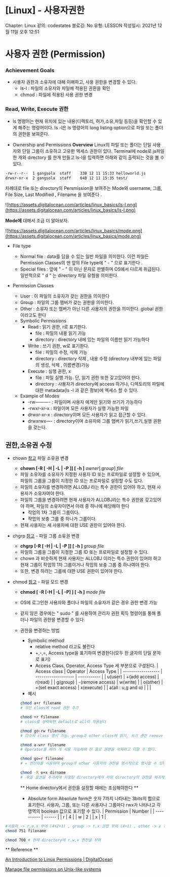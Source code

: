 # [Linux] - 사용자권한

Chapter: Linux
강의: codestates
블로깅: No
유형: LESSON
작성일시: 2021년 12월 11일 오후 12:51

# 사용자 권한 (Permission)

### Achievement Goals

- 사용자 권한과 소유자에 대해 이해하고, 사용 권한을 변경할 수 있다.
  - ls-l : 파일의 소유자와 파일에 적용된 권환을 확인
  - chmod : 파일에 적용된 사용 권한 변경

### Read, Write, Execute 권한

- ls 명령어는 현재 위치에 있는 내용(디렉토리, 허가,소유,파일 등등)을 확인할 수 있게 해주는 명령어이다. ls -l은 ls 명령어의 long listing option으로 파일 또는 폴더의 권한을 보여준다.

- Ownership and Permissions
  **Overview**
  Linux의 파일 또는 폴더는 단일 사용자와 단일 그룹이 소유하고 고유한 엑세스 권한이 있다. Terminal에 node로 js파일 한 개와 directory 를 한개 만들고 ls-l을 입력하면 아래와 같이 출력되는 것을 볼 수 있다.

```bash
-rw-r--r--  1 gangsola  staff    33B 12 11 15:33 helloworld.js
drwxr-xr-x  2 gangsola  staff    64B 12 11 15:35 test/
```

차례대로 file 또는 directory의 Persmission을 보여주는 Mode와 username, 그룹, File Size, Last Modified , Filename 을 보여준다 .

![https://assets.digitalocean.com/articles/linux_basics/ls-l.png](https://assets.digitalocean.com/articles/linux_basics/ls-l.png)

**Mode에** 대해서 조금 더 알아보자.

![https://assets.digitalocean.com/articles/linux_basics/mode.png](https://assets.digitalocean.com/articles/linux_basics/mode.png)

- File type

  - Normal file : data를 담을 수 있는 일반 파일을 의미한다. 이런 파일든 Permission Classes의 맨 앞의 File type에 " - " 으로 표기한다 .
  - Special files : 앞에 " - " 이 아닌 문자로 판별하며 OS에서 다르게 취급된다. 일반적으로 " d " 는 directory 파일 유형을 의미한다.

- Permission Classes
  - User : 이 파일의 소유자가 갖는 권한을 의미한다
  - Group : 파일의 그룹 맴버가 갖는 권한을 의미한다.
  - Other : 소유자 또는 맴버가 아닌 다른 사용자의 권한을 의미한다. global 권한이라고도 한다
  - Symbolic Permissions
    - Read : 읽기 권한, r로 표기한다.
      - file : 파일의 내용 읽기 가능
      - directory : directory 내에 있는 파일의 이름만 읽기 가능하다
    - Write : 쓰기 권한, w로 표기한다.
      - file : 파일의 수정, 삭제 가능
      - directory : directory 삭제 , 내용 수정 (directory 내부에 있는 파일의 생성, 삭제 , 이름변경)가능
    - Execute : 실행 권한, x
      - file : 파일 실행 가능. 단, 읽기 권한 또한 갖고있어야 한다.
      - directory : 사용자가 directory에 access 하거나, 디렉토리의 파일에 대한 metadata(ls -l 과 같은 정보)에 엑세스 할 수 있다.
  - Example of Modes
    - -rw———- : 파일이며 사용자 에게만 읽기와 쓰기가 가능하다
    - -rwxr-xr-x : 파일이며 모든 사용자가 실행 가능한 파일
    - drwxr-xr-x : directory이며 모든 사용자가 읽고 접근할 수 있다.
    - drwxrwx—- : directory이며 소유자와 그룹 맴버가 읽기,쓰기,실행 권한을 갖는다.

## 권한,소유권 수정

- chown [참고](https://www.ibm.com/docs/ko/i/7.3?topic=directories-chown) 파일 소유권 변경

  - **chown [-R [ -H | -L | -P ]] [ -h ]** *owner*[*:group*] *file*
  - 파일 소유자를 소유자가 지정한 사용자 ID 또는 프로파일로 설정할 수 있으며, 파일의 그룹을 그룹이 지정한 ID 또는 프로파일로 설정할 수도 있다.
  - 파일의 소유자를 변경하려면 ALLOBJ 라는 특수 권한이 있어야 하고, 현재 사용자가 소유자여야 한다.
  - 파일의 그룹을 변경하려면 현재 사용자가 ALLOBJ라는 특수 권한을 갖고있어야 하며, 파일의 소유자이면서 아래 중 하나에 해당해야 한다
    - 작업의 1차 그룹이 그룹이다.
    - 작업의 보충 그룹 중 하나가 그룹이다.
  - 현재 사용자는 새 사용자에 대한 USE 권한이 있어야 한다.

- chgrp [참고](https://www.ibm.com/docs/ko/i/7.3?topic=directories-chgrp) - 파일 그룹 소유권 변경
  - **chgrp [-R [ -H | -L | -P ]] [ -h ]** *group* *file*
  - 파일의 그룹을 그룹이 지정한 그룹 ID 또는 프로파일로 설정할 수 있다.
  - chown 과 비슷하게 현재 사용자는 ALLOBJ 이라는 특수 권한이 있어야 하고 현재 그룹이 작업의 1차 그룹이거나 작업의 보충 그룹 중 하나여야 한다.
  - 또한, 변경 하려는 그룹에 대한 USE 권한이 있어야 한다.
- chmod [참고](https://www.ibm.com/docs/ko/i/7.3?topic=directories-chmod) - 파일 모드 변경

  - **chmod [ -R [-H | -L | -P] ] [ -h ]** *mode file*
  - OS에 로그인한 사용자와 폴더나 파일의 소유자가 같은 경우 권한 변경 가능
  - 같지 않은 경우에는 " sudo " 를 사용하여 관리자 권한 획득 명령어를 통해 폴더나 파일의 권한을 변경할 수 있다.
  - 권한을 변경하는 방법

    - Symbolic method
      - relative method 라고도 불린다
      - +,-,=, Access type을 표기하여 변경한다(모두 한 글자의 단일 문자로 표기)
      - Access Class, Operator, Access Type 세 부분으로 구성된다.
        | Access class | Operator | Access Type |
        | ------------------ | ------------------- | ----------- |
        | u(user) | +(add access) | r(read) |
        | g(group) | -(remove access) | w(write) |
        | o(other) | =(set exact access) | x(execute) |
        | a(all : u,g and o) | | |
    - 예시

    ```bash
    chmod a+r filename
    # 모든 class에 read 권한 추가

    chmod +r filename
    # class를 생략하면 default로 all이 적용된다

    chmod go-rw filename
    # 다수의 class 명시 가능. group과 other class에 읽기, 쓰기 권한 remove

    chmod a-w+r filename
    # Operator를 여러 개 사용 가능하며 한 줄로 권한을 삭제하고 더할 수 있다.

    chmod go=r filename
    # = 연산자를 사용하여 group과 other 사용자의 권한을 명시적으로 명시할 수 있다.

    chmod -R o+x dirname
    # -R을 옵션을 추가하여 지정된 directory에서 하위 directory의 권한을 재귀적으로 변경할 수 있다.
    ```

    ** Home directory에서 권한을 설정할 때에는 조심해야한다 **

    - Absolute form
      Absolute form은 숫자 7까지 나타내는 3bits의 합으로 표기한다. 사용자, 그룹, 또는 다른 사용자나 그룹마다 rwx가 나타나고 각 영역의 boolean 값으로 표기할 수 있다.
      | Permission | Number |
      | ---------- | ------ |
      | r | 4 |
      | w | 2 |
      | x | 1 |

```bash
#사용자 -> r,e,x 부여 (4+2+1) , group -> r,x 권한 부여 (4+1) , other -> x 궈한 부여 (1)
chmod 751 filename

chmod 700 # 현재 directory에 r,w,x 권한을 부여

```

** Reference **

[An Introduction to Linux Permissions | DigitalOcean](https://www.digitalocean.com/community/tutorials/an-introduction-to-linux-permissions)

[Manage file permissions on Unix-like systems](https://kb.iu.edu/d/abdb)
